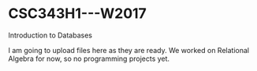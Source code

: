 # CSC343H1---W2017
Introduction to Databases

I am going to upload files here as they are ready. We worked on Relational Algebra for now, so no programming projects yet.
